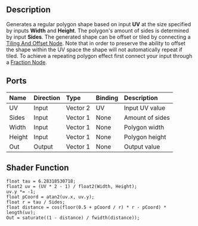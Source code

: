 ## Description

Generates a regular polygon shape based on input **UV** at the size specified by inputs **Width** and **Height**. The polygon's amount of sides is determined by input **Sides**. The generated shape can be offset or tiled by connecting a [Tiling And Offset Node](Tiling-And-Offset-Node.md). Note that in order to preserve the ability to offset the shape within the UV space the shape will not automatically repeat if tiled. To achieve a repeating polygon effect first connect your input through a [Fraction Node](Fraction-Node.md).

## Ports

| Name        | Direction           | Type  | Binding | Description |
|:------------ |:-------------|:-----|:---|:---|
| UV      | Input | Vector 2 | UV | Input UV value |
| Sides      | Input | Vector 1 | None | Amount of sides |
| Width      | Input | Vector 1 | None | Polygon width |
| Height      | Input | Vector 1 | None | Polygon height |
| Out | Output      |    Vector 1 | None | Output value |

## Shader Function

```
float tau = 6.28318530718;
float2 uv = (UV * 2 - 1) / float2(Width, Height);
uv.y *= -1;
float pCoord = atan2(uv.x, uv.y);
float r = tau / Sides;
float distance = cos(floor(0.5 + pCoord / r) * r - pCoord) * length(uv);
Out = saturate((1 - distance) / fwidth(distance));
```